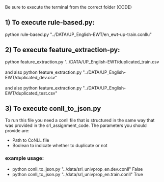 Be sure to execute the terminal from the correct folder (CODE)

## 1) To execute rule-based.py:

python rule-based.py "../DATA/UP_English-EWT/en_ewt-up-train.conllu"

## 2) To execute feature_extraction-py:

python feature_extraction.py "../DATA/UP_English-EWT/duplicated_train.csv
<br /><br />
and also
python feature_extraction.py "../DATA/UP_English-EWT/duplicated_dev.csv"
  <br /><br />and also
python feature_extraction.py "../DATA/UP_English-EWT/duplicated_test.csv"

## 3) To execute conll_to_json.py
To run this file you need a conll file that is structured in the same way that was provided in the srl_assignment_code.
The parameters you should provide are:
- Path to CoNLL file
- Boolean to indicate whether to duplicate or not

### example usage:
- python conll_to_json.py "../data/srl_univprop_en.dev.conll" False
- python conll_to_json.py "../data/srl_univprop_en.train.conll" True 



